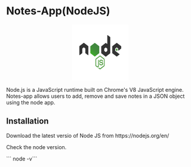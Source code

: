 # Notes-App(NodeJS)
<p align="center">
  <img src="images/nodejs-1-logo.png" height=150px width=150px>
</p>
<p> Node.js is a JavaScript runtime built on Chrome's V8 JavaScript engine. Notes-app allows users to add, remove and save notes in a JSON object using the node app.
</p>

<h2> Installation </h2>
<p> Download the latest versio of Node JS from https://nodejs.org/en/ </p>
<p> Check the node version. </p>
``` node -v```
